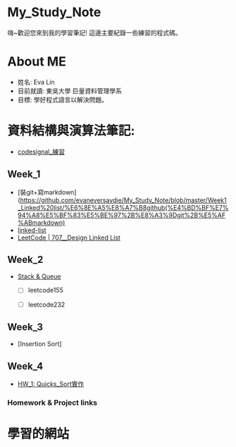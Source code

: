 # My_Study_Note
 嗨~歡迎您來到我的學習筆記! 這邊主要紀錄一些練習的程式碼。
# About ME
* 姓名: Eva Lin
* 目前就讀: 東吳大學 巨量資料管理學系
* 目標: 學好程式語言以解決問題。

資料結構與演算法筆記:
====

  * [codesignal_練習](https://github.com/evaneversaydie/My_Study_Note/tree/master/leetcode)

Week_1
---
*  [裝git+寫markdown](https://github.com/evaneversaydie/My_Study_Note/blob/master/Week1_Linked%20list/%E6%8E%A5%E8%A7%B8github(%E4%BD%BF%E7%94%A8%E5%BF%83%E5%BE%97%2B%E8%A3%9Dgit%2B%E5%AF%ABmarkdown)
* [linked-list](https://github.com/evaneversaydie/My_Study_Note/blob/master/Week1_Linked%20list.md)
*  [LeetCode | 707__Design Linked List](https://github.com/evaneversaydie/My_Study_Note/blob/master/leetcode/707_Design%20Linked%20List.ipynb)

Week_2
--
* [Stack & Queue]('')
  - [ ] leetcode155
  - [ ] leetcode232


Week_3
--
*  [Insertion Sort]


Week_4
--
* [HW_1: Quicks_Sort實作](https://github.com/evaneversaydie/My_Study_Note/blob/master/Week4_QuickSort/Quick_Sort.ipynb)

### Homework & Project links

# 學習的網站
